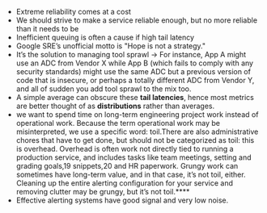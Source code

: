 * Extreme reliability comes at a cost 
* We should strive to make a service reliable enough, but no more reliable than it needs to be
* Inefficient queuing is often a cause if high tail latency
* Google SRE’s unofficial motto is "Hope is not a strategy."
* It’s the solution to managing tool sprawl -> For instance, App A might use an ADC from Vendor X while App B (which fails to comply with any security standards) might use the same ADC but a previous version of code that is insecure, or perhaps a totally different ADC from Vendor Y, and all of sudden you add tool sprawl to the mix too.
* A simple average can obscure these **tail latencies**, hence most metrics are better thought of as **distributions** rather than averages.
* we want to spend time on long-term engineering project work instead of operational work. Because the term operational work may be misinterpreted, we use a specific word: toil.There are also administrative chores that have to get done, but should not be categorized as toil: this is overhead. Overhead is often work not directly tied to running a production service, and includes tasks like team meetings, setting and grading goals,19 snippets,20 and HR paperwork. Grungy work can sometimes have long-term value, and in that case, it’s not toil, either. Cleaning up the entire alerting configuration for your service and removing clutter may be grungy, but it’s not toil.****
* Effective alerting systems have good signal and very low noise.